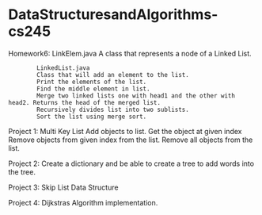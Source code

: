 # DataStructuresandAlgorithms-cs245


Homework6:  LinkElem.java
            A class that represents a node of a Linked List.

            LinkedList.java
            Class that will add an element to the list.
            Print the elements of the list.
            Find the middle element in list.
            Merge two linked lists one with head1 and the other with head2. Returns the head of the merged list.
            Recursively divides list into two sublists.
            Sort the list using merge sort.
            
Project 1: Multi Key List
           Add objects to list.
           Get the object at given index
           Remove objects from given index from the list.
           Remove all objects from the list.

Project 2: Create a dictionary and be able to create a tree to add words into the tree.

Project 3: Skip List Data Structure

Project 4: Dijkstras Algorithm implementation.
